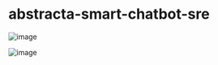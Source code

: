 # abstracta-smart-chatbot-sre

![image](https://github.com/alangdcdevop/abstracta-smart-chatbot-sre/assets/50338530/7f65807e-5123-4e31-aeb4-c6984fc864b0)



![image](https://github.com/alangdcdevop/abstracta-smart-chatbot-sre/assets/50338530/bd8d6df9-0eb0-483f-a0a3-f96e0bb90286)
